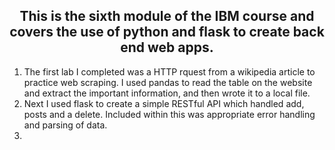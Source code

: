 
<h2 align = 'center'>
This is the sixth module of the IBM course and covers the use of python and flask to create back end web apps.
</h2>
<ol>
<li>The first lab I completed was a HTTP rquest from a wikipedia article to practice web scraping. I used pandas to read the table on the website and extract the important information, and then wrote it to a local file.</li>
<li>Next I used flask to create a simple RESTful API which handled add, posts and a delete. Included within this was appropriate error handling and parsing of data.</li>
<li></li>
</ol>
